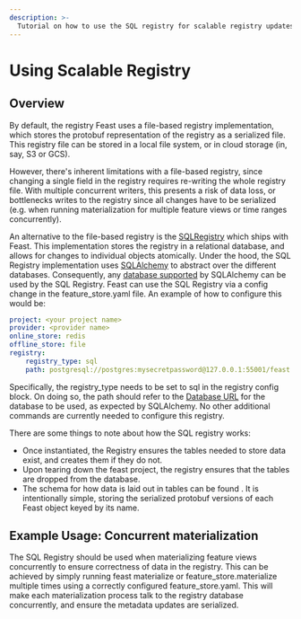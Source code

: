 ```yaml
---
description: >-
  Tutorial on how to use the SQL registry for scalable registry updates
---
```


# Using Scalable Registry

## Overview

By default, the registry Feast uses a file-based registry implementation, which stores the protobuf representation of the registry as a serialized file. This registry file can be stored in a local file system, or in cloud storage (in, say, S3 or GCS).

However, there's inherent limitations with a file-based registry, since changing a single field in the registry requires re-writing the whole registry file. With multiple concurrent writers, this presents a risk of data loss, or bottlenecks writes to the registry since all changes have to be serialized (e.g. when running materialization for multiple feature views or time ranges concurrently).

An alternative to the file-based registry is the [SQLRegistry](https://rtd.feast.dev/en/latest/feast.infra.registry_stores.html#feast.infra.registry_stores.sql.SqlRegistry) which ships with Feast. This implementation stores the registry in a relational database, and allows for changes to individual objects atomically.
Under the hood, the SQL Registry implementation uses [SQLAlchemy](https://docs.sqlalchemy.org/en/14/) to abstract over the different databases. Consequently, any [database supported](https://docs.sqlalchemy.org/en/14/core/engines.html#supported-databases) by SQLAlchemy can be used by the SQL Registry.
Feast can use the SQL Registry via a config change in the feature_store.yaml file. An example of how to configure this would be:

```yaml
project: <your project name>
provider: <provider name>
online_store: redis
offline_store: file
registry:
    registry_type: sql
    path: postgresql://postgres:mysecretpassword@127.0.0.1:55001/feast
```

Specifically, the registry_type needs to be set to sql in the registry config block. On doing so, the path should refer to the [Database URL](https://docs.sqlalchemy.org/en/14/core/engines.html#database-urls) for the database to be used, as expected by SQLAlchemy. No other additional commands are currently needed to configure this registry.

There are some things to note about how the SQL registry works:
- Once instantiated, the Registry ensures the tables needed to store data exist, and creates them if they do not.
- Upon tearing down the feast project, the registry ensures that the tables are dropped from the database.
- The schema for how data is laid out in tables can be found . It is intentionally simple, storing the serialized protobuf versions of each Feast object keyed by its name.

## Example Usage: Concurrent materialization
The SQL Registry should be used when materializing feature views concurrently to ensure correctness of data in the registry. This can be achieved by simply running feast materialize or feature_store.materialize multiple times using a correctly configured feature_store.yaml. This will make each materialization process talk to the registry database concurrently, and ensure the metadata updates are serialized.